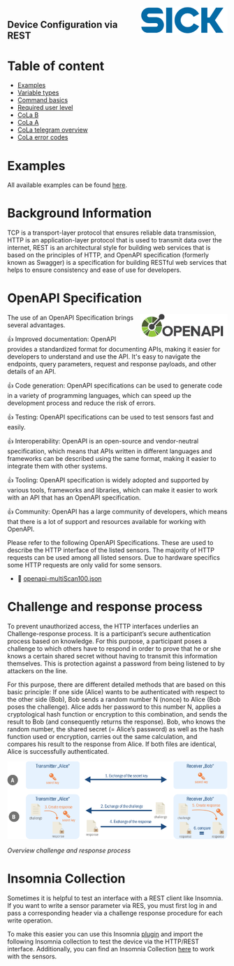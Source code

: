 <img align=right width="200" src="../docs/img/sick-logo.jpg"/> 

Device Configuration via REST
---

# Table of content

- [Examples](#examples)
- [Variable types](#variable-types)
- [Command basics](#command-basics)
- [Required user level](#required-user-level)
- [CoLa B](#cola-b)
- [CoLa A](#cola-a)
- [CoLa telegram overview](#cola-telegram-overview)
- [CoLa error codes](#cola-error-codes)


# Examples
All available examples can be found [here](examples/).

# Background Information

TCP is a transport-layer protocol that ensures reliable data transmission, HTTP is an application-layer protocol that is used to transmit data over the internet, REST is an architectural style for building web services that is based on the principles of HTTP, and OpenAPI specification (formerly known as Swagger) is a specification for building RESTful web services that helps to ensure consistency and ease of use for developers.

# OpenAPI Specification

<img align=right width="200" src="docs/img/openapi.jpg"/> 

The use of an OpenAPI Specification brings several advantages.

:+1: Improved documentation: OpenAPI provides a standardized format for documenting APIs, making it easier for developers to understand and use the API. It's easy to navigate the endpoints, query parameters, request and response payloads, and other details of an API.

:+1: Code generation: OpenAPI specifications can be used to generate code in a variety of programming languages, which can speed up the development process and reduce the risk of errors.

:+1: Testing: OpenAPI specifications can be used to test sensors fast and easily.

:+1: Interoperability: OpenAPI is an open-source and vendor-neutral specification, which means that APIs written in different languages and frameworks can be described using the same format, making it easier to integrate them with other systems.

:+1: Tooling: OpenAPI specification is widely adopted and supported by various tools, frameworks and libraries, which can make it easier to work with an API that has an OpenAPI specification.

:+1: Community: OpenAPI has a large community of developers, which means that there is a lot of support and resources available for working with OpenAPI.


Please refer to the following OpenAPI Specifications. These are used to describe the HTTP interface of the listed sensors. The majority of HTTP requests can be used among all listed sensors. Due to hardware specifics some HTTP requests are only valid for some sensors.

- :link: [openapi-multiScan100.json](examples/rest/openapi-multiScan100.json)

# Challenge and response process
To prevent unauthorized access, the HTTP interfaces underlies an Challenge-response process. It is a participant’s secure authentication process based on knowledge. For this purpose, a participant poses a challenge to which others have to respond in order to prove that he or she knows a certain shared secret without having to transmit this information themselves. This is protection against a password from being listened to by attackers on the line.

For this purpose, there are different detailed methods that are based on this basic principle: If one side (Alice) wants to be authenticated with respect to the other side (Bob), Bob sends a random number N (nonce) to Alice (Bob poses the challenge). Alice adds her password to this number N, applies a cryptological hash function or encryption to this combination, and sends the result to Bob (and consequently returns the response). Bob, who knows the random number, the shared secret (= Alice’s password) as well as the hash function used or encryption, carries out the same calculation, and compares his result to the response from Alice. If both files are identical, Alice is successfully authenticated.

<img style="right;"  width="1000" src="../docs/img/challenge-response.png"/> 

*Overview challenge and response process*

# Insomnia Collection

Sometimes it is helpful to test an interface with a REST client like Insomnia. If you want to write a sensor parameter via RES, you must first log in and pass a corresponding header via a challenge response procedure for each write operation.

To make this easier you can use this Insomnia [plugin](../examples/rest/insomina/insomnia-plugin-rest.zip) and import the following Insomnia collection to test the device via the HTTP/REST interface.
Additionally, you can find an Insomnia Collection [here](../examples/rest/insomina/insomina-collection-multiScan100.json) to work with the sensors.

